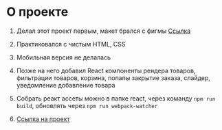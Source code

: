 # О проекте

1) Делал этот проект первым, макет брался с фигмы [Ссылка](https://www.figma.com/file/Kb2Bu4grzB2JqZ3LycITDuhZ/Templates-%237.-More-on-Figma.info?node-id=0%3A1)

2) Практиковался с чистым HTML, CSS

3) Мобильная версия не делалась

4) Позже на него добавил React компоненты рендера товаров, фильтрации товаров, корзина, попапы закрытие заказа, слайдер, уведомление добавление товара

5) Собрать реакт ассеты можно в папке react, через команду `npm run build`, обновлять через `npm run webpack-watcher`

6) [Ссылка на проект](http://y91266wx.beget.tech/shop/index.html)
